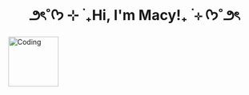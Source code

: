 
<h1 align="center"> ౨ৎ˚ᡣ𐭩 ⊹ ࣪ ₊Hi, I'm Macy!₊ ࣪ ⊹ ᡣ𐭩˚౨ৎ</h1>

<img align="center" alt="Coding" width="100" src="https://media.tenor.com/rI_0O_9AJ5sAAAAj/nyan-cat-poptart-cat.gif">
